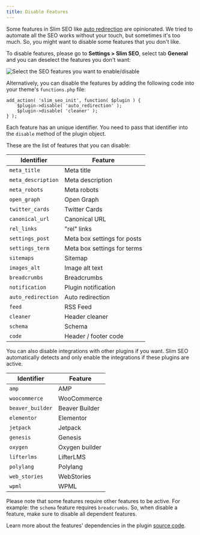 ```yaml
---
title: Disable Features
---
```


Some features in Slim SEO like [auto redirection](/slim-seo/redirection/) are opinionated. We tried to automate all the SEO works without your touch, but sometimes it's too much. So, you might want to disable some features that you don't like.

To disable features, please go to **Settings > Slim SEO**, select tab **General** and you can deselect the features you don't want:

![Select the SEO features you want to enable/disable](https://i.imgur.com/qWrjGJS.png)

Alternatively, you can disable the features by adding the following code into your theme's `functions.php` file:

```
add_action( 'slim_seo_init', function( $plugin ) {
    $plugin->disable( 'auto_redirection' );
    $plugin->disable( 'cleaner' );
} );
```

Each feature has an unique identifier. You need to pass that identifier into the `disable` method of the plugin object.

These are the list of features that you can disable:

| Identifier | Feature |
| --- | --- |
| `meta_title` | Meta title |
| `meta_description` | Meta description |
| `meta_robots` | Meta robots |
| `open_graph` | Open Graph |
| `twitter_cards` | Twitter Cards |
| `canonical_url` | Canonical URL |
| `rel_links` | "rel" links |
| `settings_post` | Meta box settings for posts |
| `settings_term` | Meta box settings for terms |
| `sitemaps` | Sitemap |
| `images_alt` | Image alt text |
| `breadcrumbs` | Breadcrumbs |
| `notification` | Plugin notification |
| `auto_redirection` | Auto redirection |
| `feed` | RSS Feed |
| `cleaner` | Header cleaner |
| `schema` | Schema |
| `code` | Header / footer code |

You can also disable integrations with other plugins if you want. Slim SEO automatically detects and only enable the integrations if these plugins are active.

| Identifier | Feature |
| --- | --- |
| `amp` | AMP |
| `woocommerce` | WooCommerce |
| `beaver_builder` | Beaver Builder |
| `elementor` | Elementor |
| `jetpack` | Jetpack |
| `genesis` | Genesis |
| `oxygen` | Oxygen builder |
| `lifterlms` | LifterLMS |
| `polylang` | Polylang |
| `web_stories` | WebStories |
| `wpml` | WPML |

Please note that some features require other features to be active. For example: the `schema` feature requires `breadcrumbs`. So, when disable a feature, make sure to disable all dependent features.

Learn more about the features' dependencies in the plugin [source code](https://github.com/elightup/slim-seo/blob/master/src/Plugin.php).
